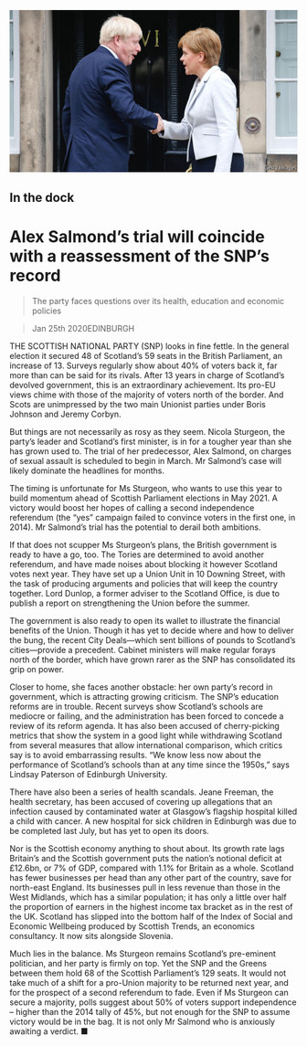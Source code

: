 ![](./images/20200125_BRP004_0.jpg)

## In the dock

# Alex Salmond’s trial will coincide with a reassessment of the SNP’s record

> The party faces questions over its health, education and economic policies

> Jan 25th 2020EDINBURGH

THE SCOTTISH NATIONAL PARTY (SNP) looks in fine fettle. In the general election it secured 48 of Scotland’s 59 seats in the British Parliament, an increase of 13. Surveys regularly show about 40% of voters back it, far more than can be said for its rivals. After 13 years in charge of Scotland’s devolved government, this is an extraordinary achievement. Its pro-EU views chime with those of the majority of voters north of the border. And Scots are unimpressed by the two main Unionist parties under Boris Johnson and Jeremy Corbyn.

But things are not necessarily as rosy as they seem. Nicola Sturgeon, the party’s leader and Scotland’s first minister, is in for a tougher year than she has grown used to. The trial of her predecessor, Alex Salmond, on charges of sexual assault is scheduled to begin in March. Mr Salmond’s case will likely dominate the headlines for months.

The timing is unfortunate for Ms Sturgeon, who wants to use this year to build momentum ahead of Scottish Parliament elections in May 2021. A victory would boost her hopes of calling a second independence referendum (the “yes” campaign failed to convince voters in the first one, in 2014). Mr Salmond’s trial has the potential to derail both ambitions.

If that does not scupper Ms Sturgeon’s plans, the British government is ready to have a go, too. The Tories are determined to avoid another referendum, and have made noises about blocking it however Scotland votes next year. They have set up a Union Unit in 10 Downing Street, with the task of producing arguments and policies that will keep the country together. Lord Dunlop, a former adviser to the Scotland Office, is due to publish a report on strengthening the Union before the summer.

The government is also ready to open its wallet to illustrate the financial benefits of the Union. Though it has yet to decide where and how to deliver the bung, the recent City Deals—which sent billions of pounds to Scotland’s cities—provide a precedent. Cabinet ministers will make regular forays north of the border, which have grown rarer as the SNP has consolidated its grip on power.

Closer to home, she faces another obstacle: her own party’s record in government, which is attracting growing criticism. The SNP’s education reforms are in trouble. Recent surveys show Scotland’s schools are mediocre or failing, and the administration has been forced to concede a review of its reform agenda. It has also been accused of cherry-picking metrics that show the system in a good light while withdrawing Scotland from several measures that allow international comparison, which critics say is to avoid embarrassing results. “We know less now about the performance of Scotland’s schools than at any time since the 1950s,” says Lindsay Paterson of Edinburgh University.

There have also been a series of health scandals. Jeane Freeman, the health secretary, has been accused of covering up allegations that an infection caused by contaminated water at Glasgow’s flagship hospital killed a child with cancer. A new hospital for sick children in Edinburgh was due to be completed last July, but has yet to open its doors.

Nor is the Scottish economy anything to shout about. Its growth rate lags Britain’s and the Scottish government puts the nation’s notional deficit at £12.6bn, or 7% of GDP, compared with 1.1% for Britain as a whole. Scotland has fewer businesses per head than any other part of the country, save for north-east England. Its businesses pull in less revenue than those in the West Midlands, which has a similar population; it has only a little over half the proportion of earners in the highest income tax bracket as in the rest of the UK. Scotland has slipped into the bottom half of the Index of Social and Economic Wellbeing produced by Scottish Trends, an economics consultancy. It now sits alongside Slovenia.

Much lies in the balance. Ms Sturgeon remains Scotland’s pre-eminent politician, and her party is firmly on top. Yet the SNP and the Greens between them hold 68 of the Scottish Parliament’s 129 seats. It would not take much of a shift for a pro-Union majority to be returned next year, and for the prospect of a second referendum to fade. Even if Ms Sturgeon can secure a majority, polls suggest about 50% of voters support independence – higher than the 2014 tally of 45%, but not enough for the SNP to assume victory would be in the bag. It is not only Mr Salmond who is anxiously awaiting a verdict. ■